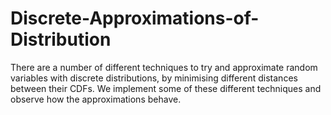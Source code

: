# Discrete-Approximations-of-Distribution
There are a number of different techniques to try and approximate random variables with discrete distributions, by minimising different distances between their CDFs. We implement some of these different techniques and observe how the approximations behave.
